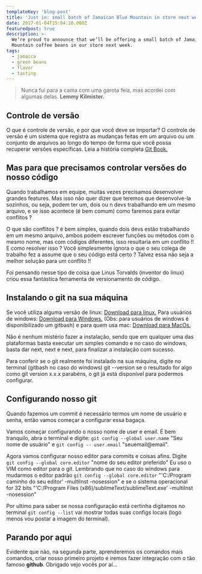 ```yaml
---
templateKey: 'blog-post'
title: 'Just in: small batch of Jamaican Blue Mountain in store next week'
date: 2017-01-04T15:04:10.000Z
featuredpost: true
description: >-
  We’re proud to announce that we’ll be offering a small batch of Jamaica Blue
  Mountain coffee beans in our store next week.
tags:
  - jamaica
  - green beans
  - flavor
  - tasting
---
```


>Nunca fui para a cama com uma garota feia, mas acordei com algumas delas. **Lemmy Kilmister.**

## Controle de versão

O que é controle de versão, e por que você deve se importar? O controle de versão é um sistema que registra as mudanças feitas em um arquivo ou um conjunto de arquivos ao longo do tempo de forma que você possa recuperar versões específicas. Leia a história completa [Git Book.](https://git-scm.com/book/pt-br/v1/Primeiros-passos-Sobre-Controle-de-Vers%C3%A3o)

## Mas para que precisamos controlar versões do nosso código

Quando trabalhamos em equipe, muitas vezes precisamos desenvolver grandes features. Mas isso não quer dizer que teremos que desenvolve-la sozinhos, ou seja, podem ter um, dois ou n devs trabalhando em um mesmo arquivo, e se isso acontece (é bem comum) como faremos para evitar conflitos ?

O que são conflitos ? é bem simples, quando dois devs estão trabalhando em um mesmo arquivo, ambos podem escrever funções ou métodos com o mesmo nome, mas com códigos diferentes, isso resultaria em um conflito !! E como resolver isso ? Você simplesmente ignora o que o seu colega de trabalho fez a assume que o seu código está certo ? Talvez essa não seja a melhor solução para um conflito !!

Foi pensando nesse tipo de coisa que Linus Torvalds (inventor do linux) criou essa fantástica ferramenta de versionamento de código.

## Instalando o git na sua máquina

Se você utiliza alguma versão de linux: [Download para linux.](https://git-scm.com/download/linux) Para usuários de windows: [Download para Windows.](https://git-scm.com/download/win) (Obs: para usuários de windows é disponibilizado um gitbash) e para quem usa mac: [Download para MacOs.](https://git-scm.com/download/mac)

Não é nenhum mistério fazer a instalação, sendo que em qualquer uma das plataformas basta executar um simples comando e no caso do windows, basta dar next, next e next, para finalizar a instalação com sucesso.

Para conferir se o git realmente foi instalado na sua máquina, digite no terminal (gitbash no caso do windows) git --version se o resultado for algo como git version x.x.x parabéns, o git já está disponível para podermos configurar.

## Configurando nosso git

Quando fazemos um commit é necessário termos um nome de usuário e senha, então vamos começar a configurar essa bagaça.

Vamos começar configurando o nosso nome de user e email. É bem tranquilo, abra o terminal e digite: `git config --global user.name` "Seu nome de usuário" e `git config -- user.email` "seuemail@email".

Agora vamos configurar nosso editor para commits e coisas afins. Digite `git config --global core.editor` "nome do seu editor preferido" Eu uso o VIM como editor para o git. Lembrando que no caso do windows para mudarmos o editor padrão `git config --global core.editor` "'C:/Program caminho do seu editor' -multiInst -nosession" e se o sistema operacional for 32 bits "'C:/Program Files (x86)/sublimeText/sublimeText.exe' -multiInst -nosession"

Por ultimo para saber se nossa configuração está certinha digitamos no terminal `git config --list` vai mostrar todas suas configs locais (logo menos vou postar a imagem do terminal).

## Parando por aqui

Evidente que não, na segunda parte, aprenderemos os comandos mais comandos, criar nosso primeiro projeto e iremos fazer integração com o tão famoso **github**. Obrigado vejo vocês por aí…

